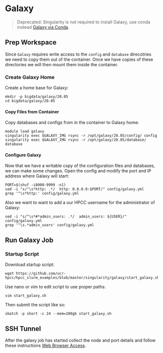 # Galaxy

> Deprecated: Singularity is not required to install Galaxy, use conda instead [Galaxy via Conda](../../galaxy).

## Prep Workspace

Since `Galaxy` requires write access to the `config` and `database` direcotries we need to copy them out of the container.
Once we have copies of these directories we will then mount them inside the container.

### Create Galaxy Home

Create a home base for Galaxy:

```
mkdir -p bigdata/galaxy/20.05
cd bigdata/galaxy/20.05
```

#### Copy Files from Container

Copy databases and configs from in the container to Galaxy home:

```
module load galaxy
singularity exec $GALAXY_IMG rsync -r /opt/galaxy/20.05/config/ config
singularity exec $GALAXY_IMG rsync -r /opt/galaxy/20.05/database/ database
```

#### Configure Galaxy

Now that we have a writable copy of the configuration files and databases, we can make some changes.
Open the config and modify the port and IP address where Galaxy will start:

```
PORT=$(shuf -i8000-9999 -n1)
sed -i "s/^\s*http: .*/  http: 0.0.0.0:$PORT/" config/galaxy.yml
grep '^\s*http:' config/galaxy.yml
```

Also we want to want to add a our HPCC username for the administrator of Galaxy:

```
sed -i "s/^\s*#*admin_users: .*/  admin_users: ${USER}/" config/galaxy.yml
grep '^\s.*admin_users' config/galaxy.yml
```

## Run Galaxy Job

### Startup Script

Download startup script:

```
wget https://github.com/ucr-hpcc/hpcc_slurm_examples/blob/master/singularity/galaxy/start_galaxy.sh
```

Use nano or vim to edit script to use proper paths:

```
vim start_galaxy.sh
```

Then submit the script like so:

```
sbatch -p short -c 24 --mem=100gb start_galaxy.sh
```

## SSH Tunnel

After the galaxy job has started collect the node and port details and follow these instructions [Web Browser Access](https://hpcc.ucr.edu/manuals_linux-cluster_jobs.html#web-browser-access).
